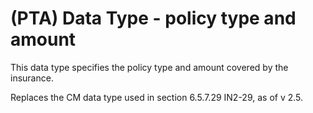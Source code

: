# (PTA) Data Type - policy type and amount

This data type specifies the policy type and amount covered by the insurance.

Replaces the CM data type used in section 6.5.7.29 IN2-29, as of v 2.5.
